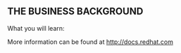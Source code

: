 ****THE BUSINESS BACKGROUND****
-------------------------------



What you will learn:

More information can be found at http://docs.redhat.com




